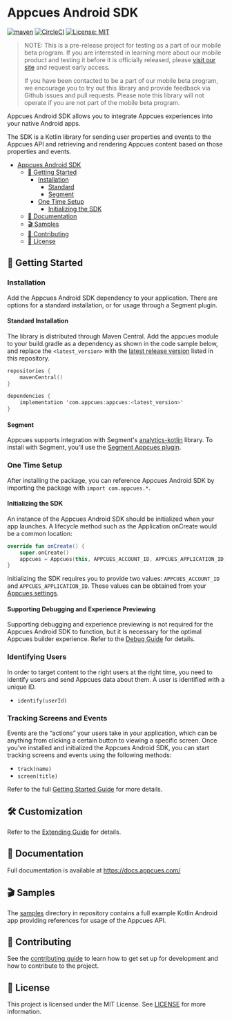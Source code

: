 # Appcues Android SDK
[![maven](https://img.shields.io/maven-central/v/com.appcues/appcues)](https://repo1.maven.org/maven2/com/appcues/appcues/)
[![CircleCI](https://circleci.com/gh/appcues/appcues-android-sdk.svg?style=shield&circle-token=d80a6bd72e608b1b62c104c87bfcfe8ea3faa7c1)](https://circleci.com/gh/appcues/appcues-android-sdk)
[![License: MIT](https://img.shields.io/badge/license-MIT-green.svg)](https://github.com/appcues/appcues-android-sdk/blob/main/LICENSE)

>NOTE: This is a pre-release project for testing as a part of our mobile beta program. If you are interested in learning more about our mobile product and testing it before it is officially released, please [visit our site](https://www.appcues.com/mobile) and request early access.  
>
>If you have been contacted to be a part of our mobile beta program, we encourage you to try out this library and  provide feedback via Github issues and pull requests.  Please note this library will not operate if you are not part of the mobile beta program.

Appcues Android SDK allows you to integrate Appcues experiences into your native Android apps.

The SDK is a Kotlin library for sending user properties and events to the Appcues API and retrieving and rendering Appcues content based on those properties and events.

- [Appcues Android SDK](#appcues-android-sdk)
  - [🚀 Getting Started](#-getting-started)
    - [Installation](#installation)
      - [Standard](#standard-installation)
      - [Segment](#segment)
    - [One Time Setup](#one-time-setup)
      - [Initializing the SDK](#initializing-the-sdk)
  - [📝 Documentation](#-documentation)
  - [🎬 Samples](#-samples)
  - [👷 Contributing](#-contributing)
  - [📄 License](#-license)

## 🚀 Getting Started

### Installation

Add the Appcues Android SDK dependency to your application. There are options for a standard installation, or for usage through a Segment plugin.

#### Standard Installation

The library is distributed through Maven Central. Add the appcues module to your build.gradle as a dependency as shown in the code sample below, and replace the `<latest_version>` with the [latest release version](https://github.com/appcues/appcues-android-sdk/releases) listed in this repository.

```kotlin
repositories {
    mavenCentral()
}

dependencies {
    implementation 'com.appcues:appcues:<latest_version>'
}
```

#### Segment

Appcues supports integration with Segment's [analytics-kotlin](https://github.com/segmentio/analytics-kotlin) library.  To install with Segment, you'll  use the [Segment Appcues plugin](https://github.com/appcues/segment-appcues-android).

 
### One Time Setup
 
After installing the package, you can reference Appcues Android SDK by importing the package with `import com.appcues.*`.

#### Initializing the SDK

An instance of the Appcues Android SDK should be initialized when your app launches. A lifecycle method such as the Application onCreate would be a common location:

```kotlin
override fun onCreate() {
    super.onCreate()
    appcues = Appcues(this, APPCUES_ACCOUNT_ID, APPCUES_APPLICATION_ID)
}
```

Initializing the SDK requires you to provide two values: `APPCUES_ACCOUNT_ID` and `APPCUES_APPLICATION_ID`. These values can be obtained from your [Appcues settings](https://studio.appcues.com/settings/account).

#### Supporting Debugging and Experience Previewing

Supporting debugging and experience previewing is not required for the Appcues Android SDK to function, but it is necessary for the optimal Appcues builder experience. Refer to the [Debug Guide](https://github.com/appcues/appcues-android-sdk/blob/main/docs/Debugging.md) for details.

### Identifying Users

In order to target content to the right users at the right time, you need to identify users and send Appcues data about them. A user is identified with a unique ID.

- `identify(userId)`

### Tracking Screens and Events

Events are the “actions” your users take in your application, which can be anything from clicking a certain button to viewing a specific screen. Once you’ve installed and initialized the Appcues Android SDK, you can start tracking screens and events using the following methods:

- `track(name)`
- `screen(title)`

Refer to the full [Getting Started Guide](https://github.com/appcues/appcues-android-sdk/blob/main/docs/GettingStarted.md) for more details.

## 🛠 Customization

Refer to the [Extending Guide](https://github.com/appcues/appcues-android-sdk/blob/main/docs/Extending.md) for details.

## 📝 Documentation

Full documentation is available at https://docs.appcues.com/

## 🎬 Samples

The [samples](https://github.com/appcues/appcues-android-sdk/tree/main/samples) directory in repository contains a full example Kotlin Android app providing references for usage of the Appcues API.

## 👷 Contributing

See the [contributing guide](https://github.com/appcues/appcues-android-sdk/blob/main/CONTRIBUTING.md) to learn how to get set up for development and how to contribute to the project.

## 📄 License

This project is licensed under the MIT License. See [LICENSE](https://github.com/appcues/appcues-android-sdk/blob/main/LICENSE) for more information.
